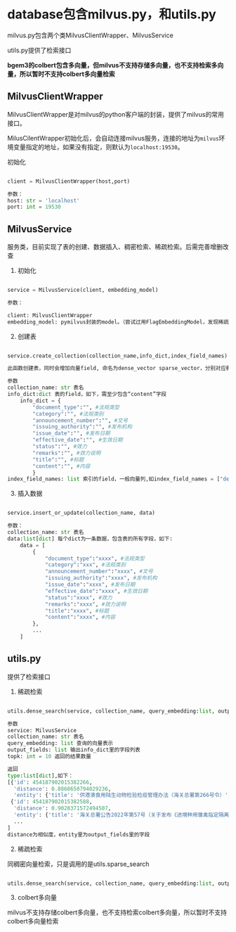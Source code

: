 # database包含milvus.py，和utils.py

milvus.py包含两个类MilvusClientWrapper、MilvusService

utils.py提供了检索接口

**bgem3的colbert包含多向量，但milvus不支持存储多向量，也不支持检索多向量，所以暂时不支持colbert多向量检索**

## MilvusClientWrapper

MilvusClientWrapper是对milvus的python客户端的封装，提供了milvus的常用接口。

MilusCilentWrapper初始化后，会自动连接milvus服务，连接的地址为`milvus`环境变量指定的地址，如果没有指定，则默认为`localhost:19530`。

初始化

```python

client = MilvusClientWrapper(host,port)

参数：
host: str = 'localhost'
port: int = 19530

```


## MilvusService
服务类，目前实现了表的创建、数据插入、稠密检索、稀疏检索。后需完善增删改查

1. 初始化

```python

service = MilvusService(client, embedding_model)

参数：

client: MilvusClientWrapper
embedding_model: pymilvus封装的model。（尝试过用FlagEmbeddingModel，发现稀疏向量需要转换格式，比较麻烦，遂用pymilvus的model。pymilvus的model底层也是对FlagEmbeddingModel进行封装）

```

2. 创建表

```python

service.create_collection(collection_name,info_dict,index_field_names)

此函数创建表，同时会增加向量field, 命名为dense_vector sparse_vector，分别对应稠密向量和稀疏向量。

参数
collection_name: str 表名
info_dict:dict 表的field，如下，需至少包含“content”字段
    info_dict = {
        "document_type":"", #法规类型
        "category":"", #法规类别
        "announcement_number":"", #文号
        "issuing_authority":"", #发布机构
        "issue_date":"", #发布日期
        "effective_date":"", #生效日期
        "status":"", #效力
        "remarks":"", #效力说明
        "title":"", #标题
        "content":"", #内容
        }
index_field_names: list 索引的field，一般向量列,如index_field_names = ["dense_vector","sparse_vector"]

```

3. 插入数据

```python

service.insert_or_update(collection_name, data)

参数：
collection_name: str 表名
data:list[dict] 每个dict为一条数据，包含表的所有字段，如下:
    data = [
        {
            "document_type":"xxxx", #法规类型
            "category":"xxx", #法规类别
            "announcement_number":"xxxx", #文号
            "issuing_authority":"xxxx", #发布机构
            "issue_date":"xxxx", #发布日期
            "effective_date":"xxxx", #生效日期
            "status":"xxxx", #效力
            "remarks":"xxxx", #效力说明
            "title":"xxxx", #标题
            "content":"xxxx", #内容
        },
        ...
    ]

```

## utils.py

提供了检索接口
1. 稀疏检索

```python

utils.dense_search(service, collection_name, query_embedding:list, output_fields, topk=10)

参数
service: MilvusService
collection_name: str 表名
query_embedding: list 查询的向量表示
output_fields: list 输出info_dict里的字段列表
topk: int = 10 返回的结果数量

返回
type:list[dict],如下：
[{'id': 454187902015382266,
  'distance': 0.8868650794029236,
  'entity': {'title': '供港澳食用陆生动物检验检疫管理办法（海关总署第266号令）'}},
 {'id': 454187902015382588,
  'distance': 0.9028371572494507,
  'entity': {'title': '海关总署公告2022年第57号（关于发布《进境种用雏禽指定隔离检疫场建设规范》等90项行业标准的公告）'}}
  ...
]
distance为相似度，entity里为output_fields里的字段
```
2. 稀疏检索

同稠密向量检索，只是调用的是utils.sparse_search

```python

utils.dense_search(service, collection_name, query_embedding:list, output_fields, topk=10)

```

3. colbert多向量
   
milvus不支持存储colbert多向量，也不支持检索colbert多向量，所以暂时不支持colbert多向量检索
